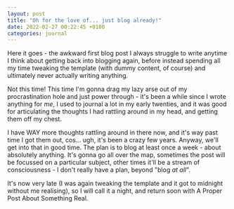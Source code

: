 ```yaml
---
layout: post
title: "Oh for the love of... just blog already!"
date: 2022-02-27 00:22:45 +0100
categories: journal
---
```


Here it goes - the awkward first blog post I always struggle to write anytime I think about getting back into blogging again, before instead spending all my time tweaking the template (with dummy content, of course) and ultimately never actually writing anything.

Not this time! This time I'm gonna drag my lazy arse out of my procrastination hole and just power through - it's been a while since I wrote anything for _me_, I used to journal a lot in my early twenties, and it was good for articulating the thoughts I had rattling around in my head, and getting them off my chest.

I have WAY more thoughts rattling around in there now, and it's way past time I got them out, cos... ugh, it's been a crazy few years. Anyway, we'll get into that in good time. The plan is to blog at least once a week - about absolutely anything. It's gonna go all over the map, sometimes the post will be focussed on a particular subject, other times it'll be a stream of consciousness - I don't really have a plan, beyond "blog _at all_".

It's now very late (I was again tweaking the template and it got to midnight without me realising), so I will call it a night, and return soon with A Proper Post About Something Real.
